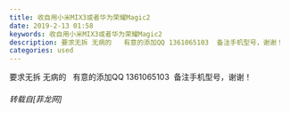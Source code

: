 ```yaml
---
title: 收自用小米MIX3或者华为荣耀Magic2
date: 2019-2-13 01:58
keywords: 收自用小米MIX3或者华为荣耀Magic2
description: 要求无拆 无病的   有意的添加QQ 1361065103  备注手机型号，谢谢！
categories: used
---
```

<td class="t_f" id="postmessage_2981551">

要求无拆 无病的   有意的添加QQ 1361065103  备注手机型号，谢谢！</td>
###### 转载自[菲龙网]
